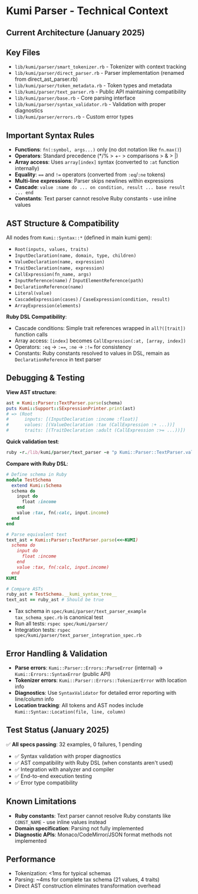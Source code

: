 # Kumi Parser - Technical Context

## Current Architecture (January 2025)

## Key Files

- `lib/kumi/parser/smart_tokenizer.rb` - Tokenizer with context tracking
- `lib/kumi/parser/direct_parser.rb` - Parser implementation (renamed from direct_ast_parser.rb)
- `lib/kumi/parser/token_metadata.rb` - Token types and metadata
- `lib/kumi/parser/text_parser.rb` - Public API maintaining compatibility
- `lib/kumi/parser/base.rb` - Core parsing interface
- `lib/kumi/parser/syntax_validator.rb` - Validation with proper diagnostics
- `lib/kumi/parser/errors.rb` - Custom error types

## Important Syntax Rules

- **Functions**: `fn(:symbol, args...)` only (no dot notation like `fn.max()`)
- **Operators**: Standard precedence (*/% > +- > comparisons > & > |)
- **Array access**: Uses `array[index]` syntax (converted to `:at` function internally)
- **Equality**: `==` and `!=` operators (converted from `:eq`/`:ne` tokens)
- **Multi-line expressions**: Parser skips newlines within expressions
- **Cascade**: `value :name do ... on condition, result ... base result ... end`
- **Constants**: Text parser cannot resolve Ruby constants - use inline values

## AST Structure & Compatibility

All nodes from `Kumi::Syntax::*` (defined in main kumi gem):
- `Root(inputs, values, traits)`
- `InputDeclaration(name, domain, type, children)`
- `ValueDeclaration(name, expression)`
- `TraitDeclaration(name, expression)`
- `CallExpression(fn_name, args)`
- `InputReference(name)` / `InputElementReference(path)`
- `DeclarationReference(name)`
- `Literal(value)`
- `CascadeExpression(cases)` / `CaseExpression(condition, result)`
- `ArrayExpression(elements)`

**Ruby DSL Compatibility**:
- Cascade conditions: Simple trait references wrapped in `all?([trait])` function calls
- Array access: `[index]` becomes `CallExpression(:at, [array, index])`
- Operators: `:eq` → `:==`, `:ne` → `:!=` for consistency
- Constants: Ruby constants resolved to values in DSL, remain as `DeclarationReference` in text parser

## Debugging & Testing

**View AST structure**:
```ruby
ast = Kumi::Parser::TextParser.parse(schema)
puts Kumi::Support::SExpressionPrinter.print(ast)
# => (Root
#      inputs: [(InputDeclaration :income :float)]
#      values: [(ValueDeclaration :tax (CallExpression :+ ...))]
#      traits: [(TraitDeclaration :adult (CallExpression :>= ...))])
```

**Quick validation test**:
```ruby
ruby -r./lib/kumi/parser/text_parser -e "p Kumi::Parser::TextParser.valid?('schema do input do float :x end end')"
```

**Compare with Ruby DSL**:
```ruby
# Define schema in Ruby
module TestSchema
  extend Kumi::Schema
  schema do
    input do
      float :income
    end
    value :tax, fn(:calc, input.income)
  end
end

# Parse equivalent text
text_ast = Kumi::Parser::TextParser.parse(<<~KUMI)
  schema do
    input do
      float :income
    end
    value :tax, fn(:calc, input.income)
  end
KUMI

# Compare ASTs
ruby_ast = TestSchema.__kumi_syntax_tree__
text_ast == ruby_ast # Should be true
```

- Tax schema in `spec/kumi/parser/text_parser_example tax_schema_spec.rb` is canonical test
- Run all tests: `rspec spec/kumi/parser/` 
- Integration tests: `rspec spec/kumi/parser/text_parser_integration_spec.rb`

## Error Handling & Validation

- **Parse errors**: `Kumi::Parser::Errors::ParseError` (internal) → `Kumi::Errors::SyntaxError` (public API)
- **Tokenizer errors**: `Kumi::Parser::Errors::TokenizerError` with location info
- **Diagnostics**: Use `SyntaxValidator` for detailed error reporting with line/column info
- **Location tracking**: All tokens and AST nodes include `Kumi::Syntax::Location(file, line, column)`

## Test Status (January 2025)

✅ **All specs passing**: 32 examples, 0 failures, 1 pending
- ✅ Syntax validation with proper diagnostics
- ✅ AST compatibility with Ruby DSL (when constants aren't used)
- ✅ Integration with analyzer and compiler
- ✅ End-to-end execution testing
- ✅ Error type compatibility

## Known Limitations

- **Ruby constants**: Text parser cannot resolve Ruby constants like `CONST_NAME` - use inline values instead
- **Domain specification**: Parsing not fully implemented
- **Diagnostic APIs**: Monaco/CodeMirror/JSON format methods not implemented

## Performance

- Tokenization: <1ms for typical schemas
- Parsing: ~4ms for complete tax schema (21 values, 4 traits)
- Direct AST construction eliminates transformation overhead